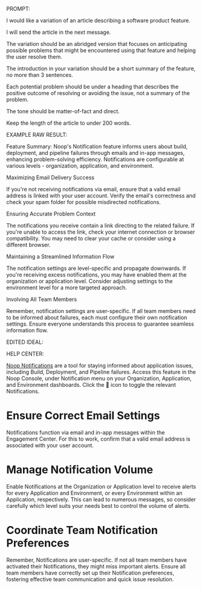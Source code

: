 PROMPT: 

I would like a variation of an article describing a software product feature.

I will send the article in the next message.

The variation should be an abridged version that focuses on anticipating possible problems that might be encountered using that feature and helping the user resolve them.

The introduction in your variation should be a short summary of the feature, no more than 3 sentences.

Each potential problem should be under a heading that describes the positive outcome of resolving or avoiding the issue, not a summary of the problem.

The tone should be matter-of-fact and direct.

Keep the length of the article to under 200 words.

EXAMPLE RAW RESULT:

Feature Summary: Noop's Notification feature informs users about build, deployment, and pipeline failures through emails and in-app messages, enhancing problem-solving efficiency. Notifications are configurable at various levels - organization, application, and environment.

Maximizing Email Delivery Success

If you're not receiving notifications via email, ensure that a valid email address is linked with your user account. Verify the email's correctness and check your spam folder for possible misdirected notifications.

Ensuring Accurate Problem Context

The notifications you receive contain a link directing to the related failure. If you're unable to access the link, check your internet connection or browser compatibility. You may need to clear your cache or consider using a different browser.

Maintaining a Streamlined Information Flow

The notification settings are level-specific and propagate downwards. If you're receiving excess notifications, you may have enabled them at the organization or application level. Consider adjusting settings to the environment level for a more targeted approach.

Involving All Team Members

Remember, notification settings are user-specific. If all team members need to be informed about failures, each must configure their own notification settings. Ensure everyone understands this process to guarantee seamless information flow.


EDITED IDEAL:

HELP CENTER:

[Noop Notifications](https://noop.dev/docs/notifications) are a tool for staying informed about application issues, including Build, Deployment, and Pipeline failures. Access this feature in the Noop Console, under Notification menu on your Organization, Application, and Environment dashboards. Click the 🔔 icon to toggle the relevant Notifications.

# Ensure Correct Email Settings

Notifications function via email and in-app messages within the Engagement Center. For this to work, confirm that a valid email address is associated with your user account.

# Manage Notification Volume

Enable Notifications at the Organization or Application level to receive alerts for every Application and Environment, or every Environment within an Application, respectively. This can lead to numerous messages, so consider carefully which level suits your needs best to control the volume of alerts.

# Coordinate Team Notification Preferences

Remember, Notifications are user-specific. If not all team members have activated their Notifications, they might miss important alerts. Ensure all team members have correctly set up their Notification preferences, fostering effective team communication and quick issue resolution.
